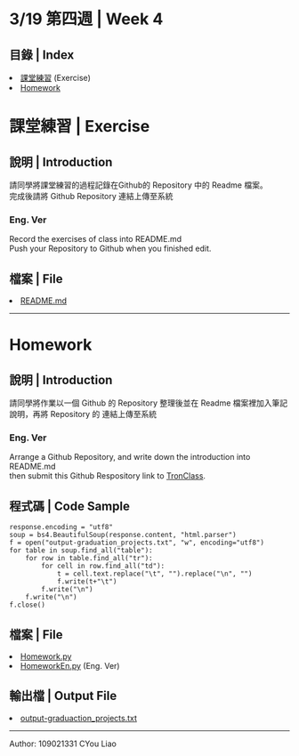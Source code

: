 # 3/19 第四週 | Week 4

## 目錄 | Index
<il>
    <li><a href="https://github.com/guoyang33/AU-1092-ACP-Sample/tree/main/Week4#課堂練習--exercise">課堂練習</a> (Exercise)</li>
    <li><a href="https://github.com/guoyang33/AU-1092-ACP-Sample/tree/main/Week4#homework">Homework</a></li>
</il>

# 課堂練習 | Exercise
## 說明 | Introduction
請同學將課堂練習的過程記錄在Github的 Repository 中的 Readme 檔案。
<br>
完成後請將 Github Repository 連結上傳至系統
<br>

### Eng. Ver
Record the exercises of class into README.md
<br>
Push your Repository to Github when you finished edit.

## 檔案 | File
<il>
    <li><a href="README.md">README.md</a></li>
</il>

---
# Homework
## 說明 | Introduction
請同學將作業以一個 Github 的 Repository 整理後並在 Readme 檔案裡加入筆記說明，再將 Repository 的 連結上傳至系統

### Eng. Ver
Arrange a Github Repository, and write down the introduction into README.md
<br>
then submit this Github Respository link to <a href="https://tronclass.asia.edu.tw/">TronClass</a>.

## 程式碼 | Code Sample
<pre>
<code>response.encoding = "utf8"
soup = bs4.BeautifulSoup(response.content, "html.parser")
f = open("output-graduation_projects.txt", "w", encoding="utf8")
for table in soup.find_all("table"):
    for row in table.find_all("tr"):
        for cell in row.find_all("td"):
            t = cell.text.replace("\t", "").replace("\n", "")
            f.write(t+"\t")
        f.write("\n")
    f.write("\n")
f.close()
</code></pre>

## 檔案 | File
<il>
    <li><a href="Homework.py">Homework.py</a></li>
    <li><a href="HomeworkEn.py">HomeworkEn.py</a> (Eng. Ver)</li>
</il>

## 輸出檔 | Output File
<il>
    <li><a href="output-graduation_projects.txt">output-graduaction_projects.txt</a></li>
</il>

---
Author: 109021331 CYou Liao